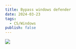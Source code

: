 ```yaml
---
title: Bypass windows defender
date: 2024-03-23
tags:
  - CS/Windows
publish: false
---
```

![](CS/Windows/BypassWindowsDefender.jpg)